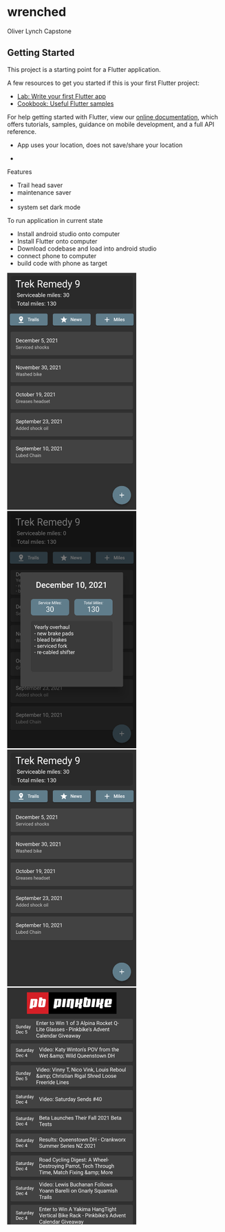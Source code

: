 # wrenched

Oliver Lynch Capstone

## Getting Started

This project is a starting point for a Flutter application.

A few resources to get you started if this is your first Flutter project:

- [Lab: Write your first Flutter app](https://flutter.dev/docs/get-started/codelab)
- [Cookbook: Useful Flutter samples](https://flutter.dev/docs/cookbook)

For help getting started with Flutter, view our
[online documentation](https://flutter.dev/docs), which offers tutorials,
samples, guidance on mobile development, and a full API reference.


- App uses your location, does not save/share your location


- 


Features
 - Trail head saver
 - maintenance saver
 -
 - system set dark mode


To run application in current state
- Install android studio onto computer
- Install Flutter onto computer
- Download codebase and load into android studio
- connect phone to computer
- build code with phone as target

<img src="data/Images/Github/image2.png" width="300"> <img src="data/Images/Github/image1.png" width="300">
<img src="data/Images/Github/image2.png" width="300"> <img src="data/Images/Github/image3.png" width="300">




